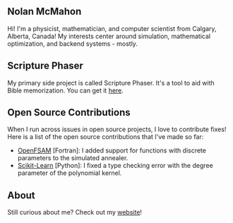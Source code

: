 ## Nolan McMahon

Hi! I'm a physicist, mathematician, and computer scientist from Calgary, Alberta, Canada! My interests center around simulation, mathematical optimization, and backend systems - mostly.

## Scripture Phaser

My primary side project is called Scripture Phaser. It's a tool to aid with Bible memorization. You can get it [here](https://pypi.org/project/scripture-phaser/).

## Open Source Contributions

When I run across issues in open source projects, I love to contribute fixes! Here is a list of the open source contributions that I've made so far:

- [OpenFSAM](https://github.com/nfherrin/OpenFSAM/pull/8) [Fortran]: I added support for functions with discrete parameters to the simulated annealer.
- [Scikit-Learn](https://github.com/scikit-learn/scikit-learn/pull/27668) [Python]: I fixed a type checking error with the degree parameter of the polynomial kernel.

## About

Still curious about me? Check out my [website](https://nolanmcmahon.net)!
